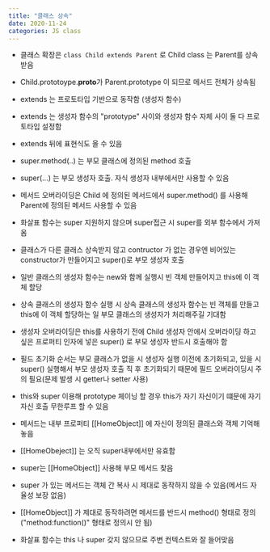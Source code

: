 ```yaml
---
title: "클래스 상속"
date: 2020-11-24
categories: JS class
---
```


- 클래스 확장은 `class Child extends Parent` 로 Child class 는 Parent를 상속 받음

- Child.prototoype.**proto**가 Parent.prototype 이 되므로 메서드 전체가 상속됨

- extends 는 프로토타입 기반으로 동작함 (생성자 함수)

- extends 는 생성자 함수의 "prototype" 사이와 생성자 함수 자체 사이 둘 다 프로토타입 설정함

- extends 뒤에 표현식도 올 수 있음

- super.method(..) 는 부모 클래스에 정의된 method 호출

- super(...) 는 부모 생성자 호출. 자식 생성자 내부에서만 사용할 수 있음

- 메서드 오버라이딩은 Child 에 정의된 메서드에서 super.method() 를 사용해 Parent에 정의된 메서드 사용할 수 있음

- 화살표 함수는 super 지원하지 않으며 super접근 시 super를 외부 함수에서 가져옴

- 클래스가 다른 클래스 상속받지 않고 contructor 가 없는 경우엔 비어있는 constructor가 만들어지고 super()로 부모 생성자 호출

- 일반 클래스의 생성자 함수는 new와 함께 실행시 빈 객체 만들어지고 this에 이 객체 할당

- 상속 클래스의 생성자 함수 실행 시 상속 클래스의 생성자 함수는 빈 객체를 만들고 this에 이 객체 할당하는 일 부모 클래스의 생성자가 처리해주길 기대함

- 생성자 오버라이딩은 this를 사용하기 전에 Child 생성자 안에서 오버라이딩 하고 싶은 프로퍼티 인자에 넣은 super() 로 부모 생성자 반드시 호출해야 함

- 필드 초기화 순서는 부모 클래스가 없을 시 생성자 실행 이전에 초기화되고, 있을 시 super() 실행해서 부모 생성자 호출 직 후 초기화되기 때문에 필드 오버라이딩시 주의 필요(문제 발생 시 getter나 setter 사용)

- this와 super 이용해 prototype 체이닝 할 경우 this가 자기 자신이기 떄문에 자기 자신 호출 무한루프 할 수 있음

- 메서드는 내부 프로퍼티 [[HomeObject]] 에 자신이 정의된 클래스와 객체 기억해놓음

- [[HomeObeject]] 는 오직 super내부에서만 유효함

- super는 [[HomeObject]] 사용해 부모 메서드 찾음

- super 가 있는 메서드는 객체 간 복사 시 제대로 동작하지 않을 수 있음(메서드 자율성 보장 없음)

- [[HomeObject]] 가 제대로 동작하려면 메서드를 반드시 method() 형태로 정의("method:function()" 형태로 정의시 안 됨)

- 화살표 함수는 this 나 super 갖지 않으므로 주변 컨텍스트와 잘 들어맞음
